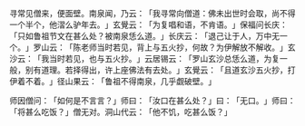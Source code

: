 寻常见僧来，便面壁。南泉闻，乃云：​「我寻常向僧道：佛未出世时会取，尚不得一个半个，他漝么驴年去。​」玄覺云：​「为复唱和语，不肯语。​」保福问长庆：​「只如鲁祖节文在甚么处？被南泉恁么道。​」长庆云：​「退己让于人，万中无一个。​」罗山云：​「陈老师当时若见，背上与五火抄，何故？为伊解放不解收。​」玄沙云：​「我当时若见，也与五火抄。​」云居锡云：​「罗山玄沙总恁么道，为复一般，别有道理。若择得出，许上座佛法有去处。​」玄覺云：​「且道玄沙五火抄，打伊着不着。​」径山果云：​「鲁祖不得南泉，几乎觑破壁。​」

师因僧问：​「如何是不言言？​」师曰：​「汝口在甚么处？​」曰：​「无口。​」师曰：​「将甚么吃饭？​」僧无对。洞山代云：​「他不饥，吃甚么饭？​」
